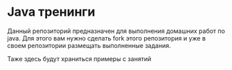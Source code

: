 # Java тренинги 

Данный репозиторий предназначен для выполнения домашних работ по java. Для этого вам нужно сделать fork этого репозитория и уже в своем репозитории размещать выполненные задания.

Таже здесь будут храниться примеры с занятий
